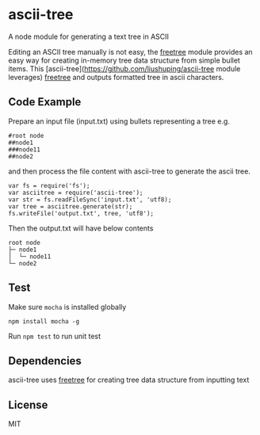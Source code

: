 ascii-tree
==========

A node module for generating a text tree in ASCII

Editing an ASCII tree manually is not easy, the [freetree](https://github.com/liushuping/freetree) module provides an easy way for creating in-memory tree data structure from simple bullet items. This [ascii-tree](https://github.com/liushuping/ascii-tree module leverages) [freetree](https://github.com/liushuping/freetree) and outputs formatted tree in ascii characters.

## Code Example
Prepare an input file (input.txt) using bullets representing a tree e.g.
```
#root node
##node1
###node11
##node2
```
and then process the file content with ascii-tree to generate the ascii tree.
```
var fs = require('fs');
var asciitree = require('ascii-tree');
var str = fs.readFileSync('input.txt', 'utf8);
var tree = asciitree.generate(str);
fs.writeFile('output.txt', tree, 'utf8');
```
Then the output.txt will have below contents
```
root node
├─ node1
│  └─ node11
└─ node2
```
## Test
Make sure `mocha` is installed globally
```
npm install mocha -g
```
Run `npm test` to run unit test
## Dependencies
ascii-tree uses [freetree](https://github.com/liushuping/freetree) for creating tree data structure from inputting text
## License
MIT
